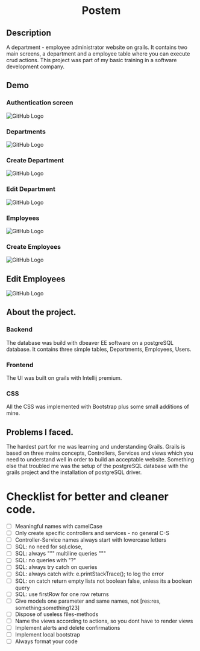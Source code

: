 <h1 align="center">Postem</h1>


## Description

A department - employee administrator website on grails. It contains two main screens, a department and a employee table where you can execute crud actions. This project was part of my basic training in a software development company.

## Demo 

### Authentication screen ###


![GitHub Logo](/images/Login.jpg)


### Departments ###

![GitHub Logo](/images/Departments.jpg)


### Create Department ###

![GitHub Logo](/images/CreateDepartment.jpg)


### Edit Department ###

![GitHub Logo](/images/EditDepartment.jpg)


### Employees ###

![GitHub Logo](/images/Employees.jpg)



### Create Employees ###

![GitHub Logo](/images/CreateEmployee.jpg)



## Edit Employees ##

![GitHub Logo](/images/EditEmployee.jpg)

## About the project.

### Backend 

The database was build with dbeaver EE software on a postgreSQL database. It contains three simple tables, Departments, Employees, Users.

### Frontend

The UI was built on grails with Intellij premium.

### CSS

All the CSS was implemented with Bootstrap plus some small additions of mine.

## Problems I faced.

The hardest part for me was learning and understanding Grails. Grails is based on three mains concepts, Controllers, Services and views which you need to understand well in order to build an acceptable website. Something else that troubled me was the setup of the postgreSQL database with the grails project and the installation of postgreSQL driver.

# Checklist for better and cleaner code.

* [ ] Meaningful names with camelCase
* [ ] Only create specific controllers and services - no general C-S
* [ ] Controller-Service names always start with lowercase letters
* [ ] SQL: no need for sql.close, 
* [ ] SQL: always """ multiline queries """
* [ ] SQL: no queries with "?"
* [ ] SQL: always try catch on queries
* [ ] SQL: always catch with: e.printStackTrace(); to log the error
* [ ] SQL: on catch return empty lists not boolean false, unless its a boolean query 
* [ ] SQL: use firstRow for one row returns
* [ ] Give models one parameter and same names, not [res:res, something:something123]
* [ ] Dispose of useless files-methods
* [ ] Name the views according to actions, so you dont have to render views
* [ ] Implement alerts and delete confirmations
* [ ] Implement local bootstrap
* [ ] Always format your code
